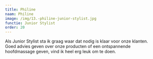 ```yaml
---
title: Philine
naam: Philine
image: /img/13.-philine-junior-stylist.jpg
functie: Junior Stylist
order: 20
---
```



Als Junior Stylist sta ik graag waar dat nodig is klaar voor onze klanten. Goed advies geven over onze producten of een ontspannende hoofdmassage geven, vind ik heel erg leuk om te doen.